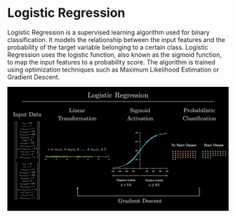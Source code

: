 # Logistic Regression
Logistic Regression is a supervised learning algorithm used for binary classification. It models the relationship between the input features and the probability of the target variable belonging to a certain class. Logistic Regression uses the logistic function, also known as the sigmoid function, to map the input features to a probability score. The algorithm is trained using optimization techniques such as Maximum Likelihood Estimation or Gradient Descent.

![Logistic Regression](LogisticRegression.jpg)
